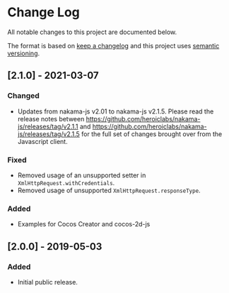 # Change Log

All notable changes to this project are documented below.

The format is based on [keep a changelog](http://keepachangelog.com/) and this project uses [semantic versioning](http://semver.org/).

## [2.1.0] - 2021-03-07
### Changed
- Updates from nakama-js v2.01 to nakama-js v2.1.5. Please read the release notes between https://github.com/heroiclabs/nakama-js/releases/tag/v2.1.1 and https://github.com/heroiclabs/nakama-js/releases/tag/v2.1.5 for the full set of changes brought over from the Javascript client.

### Fixed
- Removed usage of an unsupported setter in `XmlHttpRequest.withCredentials`.
- Removed usage of unsupported `XmlHttpRequest.responseType`.

### Added
- Examples for Cocos Creator and cocos-2d-js

## [2.0.0] - 2019-05-03
### Added
- Initial public release.

